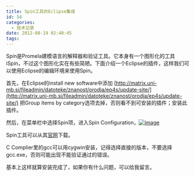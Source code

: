 ```yaml
---
title: Spin工具的Eclipse集成
id: 54
categories:
  - 技术记录
date: 2012-08-19 02:40:45
tags:
---
```


Spin是Promela建模语言的解释器和验证工具。它本身有一个图形化的工具iSpin，不过这个图形化实在有些简陋。下面介绍一个Eclipse的插件，这样我们可以使用Eclipse的编辑环境来使用Spin。

首先，在Eclipse的install new software中添加
[http://matrix.uni-mb.si/fileadmin/datoteke/znanost/orodja/ep4s/update-site/](http://matrix.uni-mb.si/fileadmin/datoteke/znanost/orodja/ep4s/update-site/)
把Group items by category选项去掉，否则看不到可安装的插件；安装此插件。

然后，在菜单栏中选择Spin项，进入Spin Configuration，[![image](http://www.formalscience.com/blog/wp-content/uploads/2012/08/image_thumb.png "image")](http://www.formalscience.com/blog/wp-content/uploads/2012/08/image.png)

Spin工具可以从其[官网](http://spinroot.com/spin/Man/README.html)下载。

C Complier里的gcc可以用cygwin安装，记得选择直接的版本，不要选择gcc.exe，否则可能出现不能验证通过的错误。

基本上这样就算安装完成了，如果你有什么问题，可以给我留言。